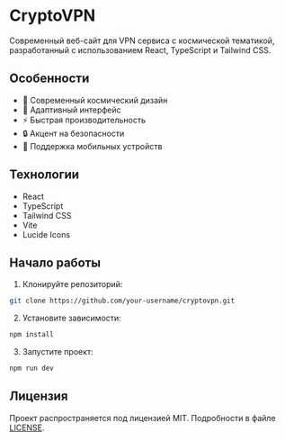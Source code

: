 # CryptoVPN

Современный веб-сайт для VPN сервиса с космической тематикой, разработанный с использованием React, TypeScript и Tailwind CSS.

## Особенности

- 🚀 Современный космический дизайн
- 🎨 Адаптивный интерфейс
- ⚡ Быстрая производительность
- 🔒 Акцент на безопасности
- 📱 Поддержка мобильных устройств

## Технологии

- React
- TypeScript
- Tailwind CSS
- Vite
- Lucide Icons

## Начало работы

1. Клонируйте репозиторий:
```bash
git clone https://github.com/your-username/cryptovpn.git
```

2. Установите зависимости:
```bash
npm install
```

3. Запустите проект:
```bash
npm run dev
```

## Лицензия

Проект распространяется под лицензией MIT. Подробности в файле [LICENSE](LICENSE).